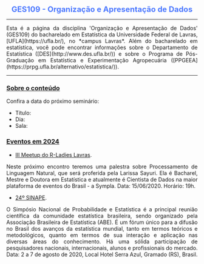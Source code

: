 
<center> 
<big> <big><B><font color="#4d79ff">
GES109 - Organização e Apresentação de Dados
 </font></B></big></big>
</center>


* * *

<p align="justify">
Esta é a página da disciplina 'Organização e Apresentação de Dados' (GES109) do bacharelado em Estatística da Universidade Federal de Lavras, [UFLA](https://ufla.br/), no *campus Lavras*. Além do bacharelado em estatística, você pode encontrar informações sobre o Departamento de Estatística ([DES](http://www.des.ufla.br/)) e sobre o Programa de Pós-Graduação em Estatística e Experimentação Agropecuária ([PPGEEA](https://prpg.ufla.br/alternativo/estatistica/)).
</p> 

* * *


### [Sobre o conteúdo](#)

Confira a data do próximo seminário:

- Título:
- Dia:
- Sala: 

### [Eventos em 2024](#)


- [III Meetup do R-Ladies Lavras](https://www.sympla.com.br/3-meetup-r-ladies-lavras__872664). 
<p align="justify"> Neste próximo encontro teremos uma palestra sobre Processamento de Linguagem Natural, que será proferida pela Larissa Sayuri. Ela é Bacharel, Mestre e Doutora em Estatística e atualmente é Cientista de Dados na maior plataforma de eventos do Brasil - a Sympla. Data: 15/06/2020. Horário: 19h.</p>


- [24º SINAPE](https://www.sinape2020.com.br/?fbclid=IwAR3s3FCQcK2S0jcWDAoMHcsDTVzcxeGu354_VcVyaWNrxEesq5vOEgBVR3c). 
<p align="justify"> O Simpósio Nacional de Probabilidade e Estatística é a principal reunião científica da comunidade estatística brasileira, sendo organizado pela Associação Brasileira de Estatística (ABE). É um fórum único para a difusão no Brasil dos avanços da estatística mundial, tanto em termos teóricos e metodológicos, quanto em termos de sua interação e aplicação nas diversas áreas do conhecimento. Há uma sólida participação de pesquisadores nacionais, internacionais, alunos e profissionais do mercado. Data: 2 a 7 de agosto de 2020, Local Hotel Serra Azul, Gramado (RS), Brasil.</p>




<!-- 
```markdown
Syntax highlighted code block

# Header 1
## Header 2 
### Header 3

- Bulleted
- List

1. Numbered
2. List

**Bold** and _Italic_ and `Code` text

[Link](url) and ![Image](src)
```

For more details see [GitHub Flavored Markdown](https://guides.github.com/features/mastering-markdown/).



### Jekyll Themes

Your Pages site will use the layout and styles from the Jekyll theme you have selected in your [repository settings](https://github.com/luizotaviopala/grupo_pesquisa/settings). The name of this theme is saved in the Jekyll `_config.yml` configuration file.-->
